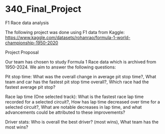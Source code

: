 # 340_Final_Project
F1 Race data analysis

The following project was done using F1 data from Kaggle: https://www.kaggle.com/datasets/rohanrao/formula-1-world-championship-1950-2020

Project Proposal

Our team has chosen to study Formula 1 Race data which is archived from 1950-2024. We aim to answer the following questions:

Pit stop time: What was the overall change in average pit stop time?, What team and car has the fastest pit stop time overall?, Which race had the fastest average pit stop?

Race lap time (One selected track): What is the fastest race lap time recorded for a selected circuit?, How has lap time decreased over time for a selected circuit?, What are notable decreases in lap time, and what advancements could be attributed to these improvements?

Driver stats: Who is overall the best driver? (most wins), What team has the most wins?

